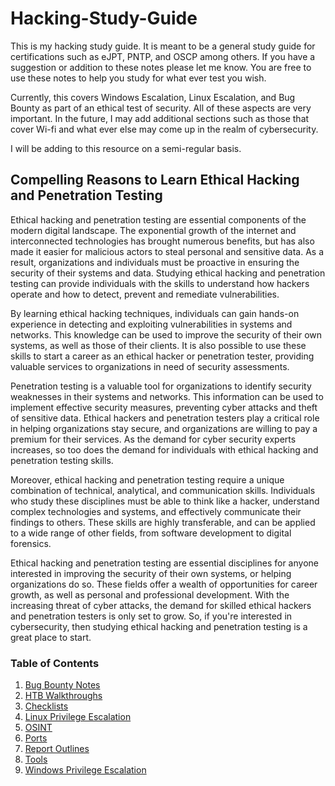 # Hacking-Study-Guide

This is my hacking study guide. It is meant to be a general study guide for certifications such as eJPT, PNTP, and OSCP among others. If you have a suggestion or addition to these notes please let me know. You are free to use these notes to help you study for what ever test you wish.

Currently, this covers Windows Escalation, Linux Escalation, and Bug Bounty as part of an ethical test of security. All of these aspects are very important. In the future, I may add additional sections such as those that cover Wi-fi and what ever else may come up in the realm of cybersecurity.

I will be adding to this resource on a semi-regular basis.
## Compelling Reasons to Learn Ethical Hacking and Penetration Testing

Ethical hacking and penetration testing are essential components of the modern digital landscape. The exponential growth of the internet and interconnected technologies has brought numerous benefits, but has also made it easier for malicious actors to steal personal and sensitive data. As a result, organizations and individuals must be proactive in ensuring the security of their systems and data. Studying ethical hacking and penetration testing can provide individuals with the skills to understand how hackers operate and how to detect, prevent and remediate vulnerabilities.

By learning ethical hacking techniques, individuals can gain hands-on experience in detecting and exploiting vulnerabilities in systems and networks. This knowledge can be used to improve the security of their own systems, as well as those of their clients. It is also possible to use these skills to start a career as an ethical hacker or penetration tester, providing valuable services to organizations in need of security assessments.

Penetration testing is a valuable tool for organizations to identify security weaknesses in their systems and networks. This information can be used to implement effective security measures, preventing cyber attacks and theft of sensitive data. Ethical hackers and penetration testers play a critical role in helping organizations stay secure, and organizations are willing to pay a premium for their services. As the demand for cyber security experts increases, so too does the demand for individuals with ethical hacking and penetration testing skills.

Moreover, ethical hacking and penetration testing require a unique combination of technical, analytical, and communication skills. Individuals who study these disciplines must be able to think like a hacker, understand complex technologies and systems, and effectively communicate their findings to others. These skills are highly transferable, and can be applied to a wide range of other fields, from software development to digital forensics.

Ethical hacking and penetration testing are essential disciplines for anyone interested in improving the security of their own systems, or helping organizations do so. These fields offer a wealth of opportunities for career growth, as well as personal and professional development. With the increasing threat of cyber attacks, the demand for skilled ethical hackers and penetration testers is only set to grow. So, if you're interested in cybersecurity, then studying ethical hacking and penetration testing is a great place to start.

### Table of Contents
1. [Bug Bounty Notes](https://github.com/rcallaby/Hacking-Study-Guide/blob/main/Bug-Bounty-Notes/Introduction.md)
2. [HTB Walkthroughs](https://github.com/rcallaby/Hacking-Study-Guide/blob/main/HTB-0Walkthroughs/introduction.md)
3. [Checklists](https://github.com/rcallaby/Hacking-Study-Guide/blob/main/checklists/introduction.md)
4. [Linux Privilege Escalation](https://github.com/rcallaby/Hacking-Study-Guide/blob/main/Linux-Privilege-Escalation/Introduction.md) 
5. [OSINT](https://github.com/rcallaby/Hacking-Study-Guide/blob/main/OSINT/Introduction.md)
6. [Ports](https://github.com/rcallaby/Hacking-Study-Guide/blob/main/Ports/ports.md)
7. [Report Outlines](https://github.com/rcallaby/Hacking-Study-Guide/blob/main/Report-Outlines/Introduction.md)
8. [Tools](https://github.com/rcallaby/Hacking-Study-Guide/blob/main/Tools/Introduction.md)
9. [Windows Privilege Escalation](https://github.com/rcallaby/Hacking-Study-Guide/blob/main/Windows-Privilege-Escalation/Introduction.md)